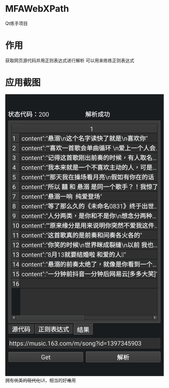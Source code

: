 # MFAWebXPath
Qt练手项目
# 作用
获取网页源代码并用正则表达式进行解析
可以用来练练正则表达式
# 应用截图
![Alt text](asset/0094e3cd56025964b41e8c4289b9964.png)
拥有~~优美的现代化~~UI，相当的好~~难~~用